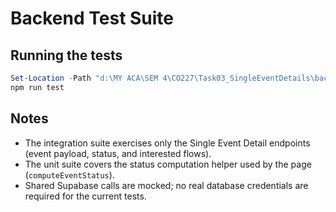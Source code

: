 # Backend Test Suite

## Running the tests

```powershell
Set-Location -Path "d:\MY ACA\SEM 4\CO227\Task03_SingleEventDetails\backend"
npm run test
```

## Notes

- The integration suite exercises only the Single Event Detail endpoints (event payload, status, and interested flows).
- The unit suite covers the status computation helper used by the page (`computeEventStatus`).
- Shared Supabase calls are mocked; no real database credentials are required for the current tests.
